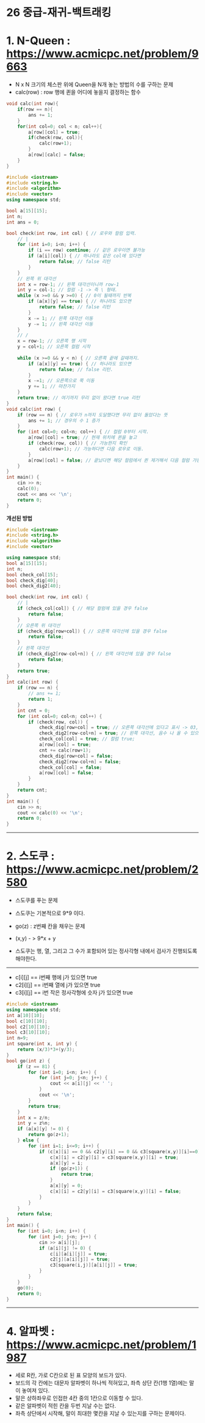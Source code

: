 26 중급-재귀-백트래킹
=======================
# 1. N-Queen : https://www.acmicpc.net/problem/9663
    
* N x N 크기의 체스판 위에 Queen을 N개 놓는 방법의 수를 구하는 문제   
* calc(row) : row 행에 퀸을 어디에 놓을지 결정하는 함수   
     
```c++
void calc(int row){
    if(row == n){
        ans += 1;
    }
    for(int col=0; col < n; col++){
        a[row][col] = true;
        if(check(row, col)){
            calc(row+1);
        }
        a[row][calc] = false;
    }
}
```

```c++
#include <iostream>
#include <string.h>
#include <algorithm>
#include <vector>
using namespace std;

bool a[15][15];
int n;
int ans = 0;

bool check(int row, int col) { // 로우와 컬럼 입력.
    // |
    for (int i=0; i<n; i++) {
        if (i == row) continue; // 같은 로우이면 불가능
        if (a[i][col]) { // 하나라도 같은 col에 있다면
            return false; // false 리턴
        }
    }
    // 왼쪽 위 대각선
    int x = row-1; // 왼쪽 대각선이니까 row-1
    int y = col-1; // 컬럼 -1 -> 즉 \ 형태.
    while (x >=0 && y >=0) { // 0이 될때까지 반복
        if (a[x][y] == true) { // 하나라도 있으면
            return false; // false 리턴
        }
        x -= 1; // 왼쪽 대각선 이동
        y -= 1; // 왼쪽 대각선 이동
    }
    // /
    x = row-1; // 오른쪽 행 시작
    y = col+1; // 오른쪽 컬럼 시작
    
    while (x >=0 && y < n) { // 오른쪽 끝에 갈때까지.
        if (a[x][y] == true) { // 하나라도 있으면
            return false; // false 리턴.
        }
        x -=1; // 오른쪽으로 쭉 이동
        y += 1; // 마찬가지
    }
    return true; // 여기까지 무리 없이 왔다면 true 리턴
}
void calc(int row) {
    if (row == n) { // 로우가 n까지 도달했다면 무리 없이 돌았다는 뜻
        ans += 1; // 경우의 수 1 증가
    }
    for (int col=0; col<n; col++) { // 컬럼 0부터 시작.
        a[row][col] = true; // 현재 위치에 퀸을 놓고
        if (check(row, col)) { // 가능한지 확인
            calc(row+1); // 가능하다면 다음 로우로 이동.
        }
        a[row][col] = false; // 끝났다면 해당 컬럼에서 퀸 제거해서 다음 컬럼 가능하도록. 함.
    }
}
int main() {
    cin >> n;
    calc(0);
    cout << ans << '\n';
    return 0;
}

```

**개선된 방법**
```c++
#include <iostream>
#include <string.h>
#include <algorithm>
#include <vector>

using namespace std;
bool a[15][15];
int n;
bool check_col[15];
bool check_dig[40];
bool check_dig2[40];

bool check(int row, int col) {
    // |
    if (check_col[col]) { // 해당 컬럼에 있을 경우 false
        return false;
    }
    // 오른쪽 위 대각선
    if (check_dig[row+col]) { // 오른쪽 대각선에 있을 경우 false
        return false;
    }
    // 왼쪽 대각선
    if (check_dig2[row-col+n]) { // 왼쪽 대각선에 있을 경우 false
        return false;
    }
    return true;
}
int calc(int row) {
    if (row == n) {
        // ans += 1;
        return 1;
    }
    int cnt = 0;
    for (int col=0; col<n; col++) {
        if (check(row, col)) {
            check_dig[row+col] = true; // 오른쪽 대각선에 있다고 표시 -> 03,12,21,30 오른쪽 대각선임
            check_dig2[row-col+n] = true; // 왼쪽 대각선, 음수 나 올 수 있으니 양수처리로 +N
            check_col[col] = true; // 컬럼 true;
            a[row][col] = true;
            cnt += calc(row+1);
            check_dig[row+col] = false;
            check_dig2[row-col+n] = false;
            check_col[col] = false;
            a[row][col] = false;
        }
    }
    return cnt;
}
int main() {
    cin >> n;
    cout << calc(0) << '\n';
    return 0;
}

```

***
# 2. 스도쿠 : https://www.acmicpc.net/problem/2580   
* 스도쿠를 푸는 문제     
* 스도쿠는 기본적으로 9*9 이다.   
   
* go(z) : z번째 칸을 채우는 문제  
* (x,y) - > 9*x + y   
* 스도쿠는 행, 열, 그리고 그 수가 포함되어 있는 정사각형 내에서 검사가 진행되도록 해야한다.   
___
* c[i][j] == i번째 행에 j가 있으면 true
* c2[i][j] == i번째 열에 j가 있으면 true
* c3[i][j] == i번 작은 정사각형에 슷자 j가 있으면 true   

```c++
#include <iostream>
using namespace std;
int a[10][10];
bool c[10][10];
bool c2[10][10];
bool c3[10][10];
int n=9;
int square(int x, int y) {
    return (x/3)*3+(y/3);
}
bool go(int z) {
    if (z == 81) {
        for (int i=0; i<n; i++) {
            for (int j=0; j<n; j++) {
                cout << a[i][j] << ' ';
            }
            cout << '\n';
        }
        return true;
    }
    int x = z/n;
    int y = z%n;
    if (a[x][y] != 0) {
        return go(z+1);
    } else {
        for (int i=1; i<=9; i++) {
            if (c[x][i] == 0 && c2[y][i] == 0 && c3[square(x,y)][i]==0) {
                c[x][i] = c2[y][i] = c3[square(x,y)][i] = true;
                a[x][y] = i;
                if (go(z+1)) {
                    return true;
                }
                a[x][y] = 0;
                c[x][i] = c2[y][i] = c3[square(x,y)][i] = false;
            }
        }
    }
    return false;
}
int main() {
    for (int i=0; i<n; i++) {
        for (int j=0; j<n; j++) {
            cin >> a[i][j];
            if (a[i][j] != 0) {
                c[i][a[i][j]] = true;
                c2[j][a[i][j]] = true;
                c3[square(i,j)][a[i][j]] = true;
            }
        }
    }
    go(0);
    return 0;
}

```

***
# 4. 알파벳 : https://www.acmicpc.net/problem/1987   
* 세로 R칸, 가로 C칸으로 된 표 모양의 보드가 있다.   
* 보드의 각 칸에는 대문자 알파벳이 하나씩 적혀있고, 좌측 상단 칸(1행 1열)에는 말이 놓여져 있다.  
* 말은 상하좌우로 인접한 4칸 중의 1칸으로 이동할 수 있다.   
* 같은 알파벳이 적힌 칸을 두번 지날 수는 없다.   
* 좌측 상단에서 시작해, 말이 최대한 몇칸을 지날 수 있는지를 구하는 문제이다.   



